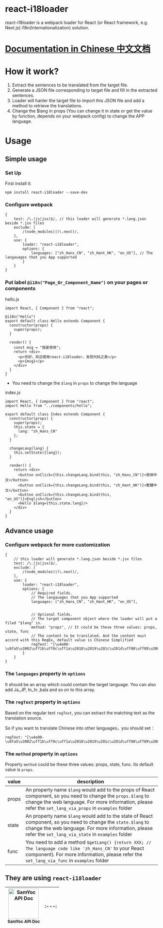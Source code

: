 # react-i18loader

react-i18loader is a webpack loader for React (or React framework, e.g. Next.js) i18n(Internationalization) solution.

# [Documentation in Chinese 中文文档](https://www.samyoc.com/single/143)

# How it work?
1. Extract the sentences to be translated from the target file.
2. Generate a JSON file corresponding to target file and fill in the extracted sentences.
3. Loader will hanler the target file to import this JSON file and add a method to retrieve the translations.
4. Change the $lang in props (You can change it in state or get the value by function, depends on your webpack config) to change the APP language.

# Usage

## Simple usage

### Set Up
First install it:
```
npm install react-i18loader --save-dev
```

### Configure webpack
```
{
    test: /\.(js|jsx)$/, // this loader will generate *.lang.json beside *.jsx files
    exclude: [
        /(node_modules)|(\.next)/,
    ],
    use: {
        loader: "react-i18loader",
        options: {
            languages: ["zh_Hans_CN", "zh_Hant_HK", "en_US"], // The langauages that you App supported
        }
    }
}
```

### Put label `@i18n("Page_Or_Component_Name")` on your pages or components

hello.js

```
import React, { Component } from "react";

@i18n("Hello")
export default class Hello extends Component {
  constructor(props) {
    super(props);
  }

  render() {
    const msg = "我是简体";
    return <div>
      <p>你好，欢迎使用react-i18loader，发现代码之美</p>
      <p>{msg}</p>
    </div>
  }
}
```
* You need to change the `$lang` in `props` to change the language

index.js

```
import React, { Component } from "react";
import Hello from "../components/hello";

export default class Index extends Component {
  constructor(props) {
    super(props);
    this.state = {
      lang: "zh_Hans_CN"
    };
  }

  changeLang(lang) {
    this.setState({lang});
  }

  render() {
    return <div>
      <button onClick={this.changeLang.bind(this, "zh_Hans_CN")}>简体中文</button> 
      <button onClick={this.changeLang.bind(this, "zh_Hant_HK")}>繁體中文</button>
      <button onClick={this.changeLang.bind(this, "en_US")}>English</button>
      <Hello $lang={this.state.lang}/>
    </div>
  }
}
```

## Advance usage

### Configure webpack for more customization
```
{
    // this loader will generate *.lang.json beside *.jsx files
    test: /\.(js|jsx)$/,
    exclude: [
        /(node_modules)|(\.next)/,
    ],
    use: {
        loader: "react-i18loader",
        options: {
            // Required fields.
            // The langauages that you App supported
            languages: ["zh_Hans_CN", "zh_Hant_HK", "en_US"],


            // Optional fields.
            // The target component object where the loader will put a filed "$lang" in.
            method: "props", // It could be these three values: props, state, func 
            // The content to be translated. And the content must accord with this RegEx, default value is Chinese Simplified
            regText: "[\u4e00-\u9fa5\u3002\uff1b\uff0c\uff1a\u2018\u2019\u201c\u201d\uff08\uff09\u3001\uff1f\uff01\ufe15\u300a\u300b]+",
        }
    }
}
```
### The `languages` property in `options`
It should be an array which could contain the target language. You can also add Ja_JP, In_In ,bala and so on to this array.

### The `regText` property in `options`
Based on the regular text `regText`, you can extract the matching text as the translation source.

So if you want to translate Chinese into other languages，you should set：
```
regText: "[\u4e00-\u9fa5\u3002\uff1b\uff0c\uff1a\u2018\u2019\u201c\u201d\uff08\uff09\u3001\uff1f\uff01\ufe15\u300a\u300b]+"
```

### The `method` property in `options`

Property `method` could be these three values: props, state, func. Its default value is `props`.

value | description |   
-|-|
props | An property name `$lang` would add to the props of React component, so you need to change the `props.$lang` to change the web language. For more information, please refer the `set_lang_via_props` in `examples` folder  |
state | An property name `$lang` would add to the state of React component, so you need to change the `state.$lang` to change the web language. For more information, please refer the `set_lang_via_state` in `examples` folder |
func | You need to add a method `$getLang() {return XXX; // The language code like 'zh_Hans_CN'` to your React component}. For more information, please refer the `set_lang_via_func` in `examples` folder|

## They are using `react-i18loader`
[<img src="http://doc.samyoc.com/static/img/logo.png" width="100px;" alt="SamYoc API Doc"/><br /><sub><b>SamYoc API Doc</b></sub>](http://doc.samyoc.com/) | :---:| 
:---: | :---: |
